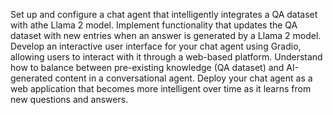 Set up and configure a chat agent that intelligently integrates a QA dataset with athe Llama 2 model.
Implement functionality that updates the QA dataset with new entries when an answer is generated by a Llama 2 model.
Develop an interactive user interface for your chat agent using Gradio, allowing users to interact with it through a web-based platform.
Understand how to balance between pre-existing knowledge (QA dataset) and AI-generated content in a conversational agent.
Deploy your chat agent as a web application that becomes more intelligent over time as it learns from new questions and answers.
